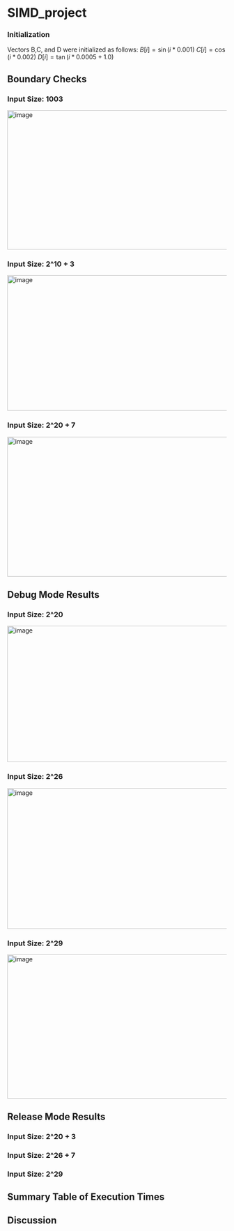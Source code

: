 # SIMD_project

### Initialization

Vectors B,C, and D were initialized as follows:
$B[i]=\sin(i*0.001)$
$C[i]=\cos(i*0.002)$
$D[i]=\tan(i*0.0005 + 1.0)$

## Boundary Checks

### Input Size: 1003

<img width="853" height="320" alt="image" src="https://github.com/user-attachments/assets/fb7b1486-8286-49a7-becf-9d2cbf7b7a29" />

### Input Size: 2^10 + 3

<img width="859" height="311" alt="image" src="https://github.com/user-attachments/assets/1eb3a9c5-3a45-46d7-93f1-51ebcf4b84a1" />

### Input Size: 2^20 + 7

<img width="851" height="321" alt="image" src="https://github.com/user-attachments/assets/a6e0f646-287f-4ebc-abd8-8710dec92a7d" />

## Debug Mode Results

### Input Size: 2^20

<img width="851" height="313" alt="image" src="https://github.com/user-attachments/assets/f84b2bff-f2b1-4e65-9bfd-24e493fa3161" />

### Input Size: 2^26

<img width="865" height="323" alt="image" src="https://github.com/user-attachments/assets/f873f506-61d9-4afb-86da-e8611c8bf9ee" />

### Input Size: 2^29

<img width="867" height="331" alt="image" src="https://github.com/user-attachments/assets/3bfc3aa7-4eba-43d6-84a9-5e6d39edd509" />

## Release Mode Results

### Input Size: 2^20 + 3

### Input Size: 2^26 + 7

### Input Size: 2^29

## Summary Table of Execution Times

## Discussion
